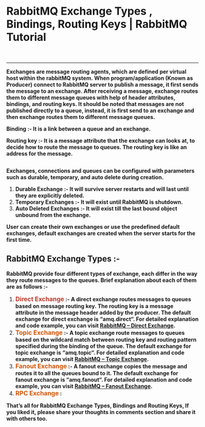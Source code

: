<div class="header reader-header reader-show-element">
<h1 class="reader-title" dir="ltr"><strong>RabbitMQ Exchange Types , Bindings, Routing Keys | RabbitMQ Tutorial</strong></h1>

<div class="credits reader-credits" dir="ltr">&nbsp;</div>
</div>

<hr />
<div class="content">
<div class="moz-reader-content line-height4 reader-show-element">
<div class="page" id="readability-page-1">
<div>
<p dir="ltr"><strong><span>Exchanges are message routing agents, which are defined per virtual host within the rabbitMQ system.&nbsp;When&nbsp;program/application (Known as Producer) connect to RabbitMQ server to publish a message, it first sends the&nbsp;message to an exchange. After&nbsp;receiving a message, exchange&nbsp;routes them to different message queues&nbsp;with help of header attributes, bindings, and routing keys.&nbsp;It should be noted that messages are not published directly to a queue, instead, it is first send to an exchange and then exchange routes them to different message queues.</span></strong></p>

<p dir="ltr"><strong><span>Binding :- It is a link between a queue and an exchange.</span></strong></p>

<p dir="ltr"><strong><span>Routing key :- It is a&nbsp;message attribute&nbsp;that the exchange can looks&nbsp;at, to decide how to route the message to queues. The routing key is like an address<i>&nbsp;</i>for the message.</span></strong></p>

<p dir="ltr"><strong><img alt="" data-rich-file-id="1" src="/system/rich/rich_files/rich_files/000/000/001/original/Exchange_2.png" /></strong></p>

<p dir="ltr"><strong><span>Exchanges, connections and queues can be configured with parameters such as durable, temporary, and auto delete&nbsp;during&nbsp;creation.</span></strong></p>

<ol dir="ltr">
	<li><strong><span>Durable Exchange :- It&nbsp;will survive server restarts and will last until they are explicitly deleted.&nbsp;</span></strong></li>
	<li><strong><span>Temporary Exchanges :-&nbsp;It&nbsp;will&nbsp;exist until RabbitMQ is shutdown.</span></strong></li>
	<li><strong><span>Auto Deleted Exchanges :- It will exist till&nbsp;the last bound object unbound from the exchange.</span></strong></li>
</ol>

<p dir="ltr"><strong><span>User can create their own exchanges or use the predefined default exchanges, default exchanges are created when the server starts for the first time.</span></strong></p>

<h2 dir="ltr"><strong><span>RabbitMQ Exchange Types :-</span></strong></h2>

<p dir="ltr"><strong><span>RabbitMQ provide four different types of exchange, each differ in the way they route messages to the queues. Brief explanation about each of them are as follows :-</span></strong></p>

<ol dir="ltr">
	<li><strong><span><span style="color:#c0392b;"><span style="font-size:16px;">Direct Exchange</span></span> :- A direct exchange routes messages to queues based on message routing key.&nbsp;The routing key is a message attribute&nbsp;in the message header added by the producer. The default exchange for direct exchange is &ldquo;amq.direct&ldquo;. For detailed explanation and code example, you can visit <span><a href="https://codedestine.com/rabbitmq-direct-exchange/" target="_blank">RabbitMQ &ndash; Direct Exchange</a></span>.</span></strong></li>
	<li><strong><span><span style="color:#d35400;"><span style="font-size:16px;">Topic Exchange</span></span> :-&nbsp;A topic&nbsp;exchange route messages to queues based on the wildcard match between routing key and routing pattern specified during the binding of the queue. The default exchange for topic&nbsp;exchange is &ldquo;amq.topic&ldquo;.&nbsp;For detailed explanation and code example, you can visit <span><a href="https://codedestine.com/rabbitmq-topic-exchange/" target="_blank">RabbitMQ &ndash; Topic&nbsp;Exchange</a></span>.</span></strong></li>
	<li><strong><span><span style="color:#d35400;"><span style="font-size:16px;">Fanout Exchange</span></span> :-&nbsp;A fanout exchange copies the message and routes it to all the queues bound to it. The default exchange for fanout&nbsp;exchange is &ldquo;amq.fanout&ldquo;. For detailed explanation and code example, you can visit <span><a href="https://codedestine.com/rabbitmq-fanout-exchange/" target="_blank">RabbitMQ &ndash; Fanout&nbsp;Exchange</a></span>.</span></strong></li>
	<li><strong><span><span style="color:#d35400;"><span style="font-size:16px;">RPC Exchange</span></span> :</span></strong></li>
</ol>

<p dir="ltr"><strong><span>That&rsquo;s all for RabbitMQ Exchange Types, Bindings and Routing Keys, If you liked it, please share your thoughts in comments section and share it with others too.</span></strong></p>
</div>
</div>
</div>
</div>
